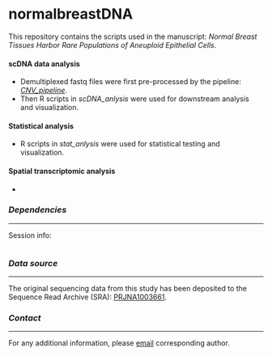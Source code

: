 # normalbreastDNA
This repository contains the scripts used in the manuscript: *Normal Breast Tissues Harbor Rare Populations of Aneuploid Epithelial Cells*.


#### scDNA data analysis 
- Demultiplexed fastq files were first pre-processed by the pipeline: [_CNV_pipeline_](https://github.com/navinlabcode/CNV_pipeline).
- Then R scripts in _scDNA_anlysis_ were used for downstream analysis and visualization. 

#### Statistical analysis 
- R scripts in _stat_anlysis_ were used for statistical testing and visualization.

#### Spatial transcriptomic analysis
- 

### _Dependencies_
------------
Session info:
```

```

### _Data source_
------------
The original sequencing data from this study has been deposited to the Sequence Read Archive (SRA): [PRJNA1003661](https://dataview.ncbi.nlm.nih.gov/object/PRJNA1003661).

### _Contact_
------------
For any additional information, please [email](mailto:nnavin@mdanderson.org) corresponding author.

